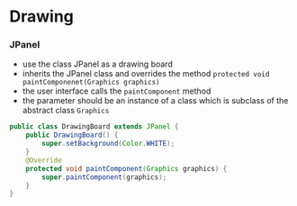 # Drawing

### JPanel
* use the class JPanel as a drawing board
* inherits the JPanel class and overrides the method `protected void paintComponenet(Graphics graphics)`
* the user interface calls the `paintComponent` method
* the parameter should be an instance of a class which is subclass of the abstract class `Graphics`
```java
public class DrawingBoard extends JPanel {
    public DrawingBoard() {
        super.setBackground(Color.WHITE);
    }
    @Override
    protected void paintComponent(Graphics graphics) {
        super.paintComponent(graphics);
    }
}
```
